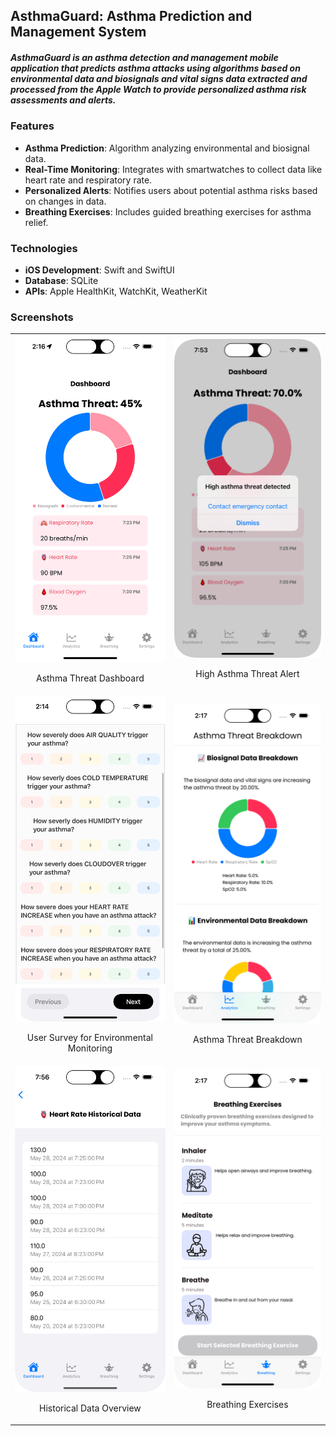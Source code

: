 ## AsthmaGuard: Asthma Prediction and Management System

##### AsthmaGuard is an asthma detection and management mobile application that predicts asthma attacks using algorithms based on environmental data and biosignals and vital signs data extracted and processed from the Apple Watch to provide personalized asthma risk assessments and alerts.

### Features

- **Asthma Prediction**: Algorithm analyzing environmental and biosignal data.
- **Real-Time Monitoring**: Integrates with smartwatches to collect data like heart rate and respiratory rate.
- **Personalized Alerts**: Notifies users about potential asthma risks based on changes in data.
- **Breathing Exercises**: Includes guided breathing exercises for asthma relief.

### Technologies

- **iOS Development**: Swift and SwiftUI
- **Database**: SQLite
- **APIs**: Apple HealthKit, WatchKit, WeatherKit

### Screenshots

<table>
  <tr>
    <td style="text-align: center;">
      <img src="Pics/Asthma%20threat%20dashboard.png" alt="Asthma Threat Dashboard" width="300">
      <p>Asthma Threat Dashboard</p>
    </td>
    <td style="text-align: center;">
      <img src="Pics/High%20asthma%20threat.png" alt="High Asthma Threat" width="300">
      <p>High Asthma Threat Alert</p>
    </td>
  </tr>
  <tr>
    <td style="text-align: center;">
      <img src="Pics/Survey.png" alt="User Survey for Environmental Monitoring" width="300">
      <p>User Survey for Environmental Monitoring</p>
    </td>
    <td style="text-align: center;">
      <img src="Pics/Asthma%20threat%20breakdown.png" alt="Asthma Threat Breakdown" width="300">
      <p>Asthma Threat Breakdown</p>
    </td>
  </tr>
  <tr>
    <td style="text-align: center;">
      <img src="Pics/Historical%20data.png" alt="Historical Data Overview" width="300">
      <p>Historical Data Overview</p>
    </td>
    <td style="text-align: center;">
      <img src="Pics/Breathing%20exercises.png" alt="Breathing Exercises" width="300">
      <p>Breathing Exercises</p>
    </td>
  </tr>
</table>

